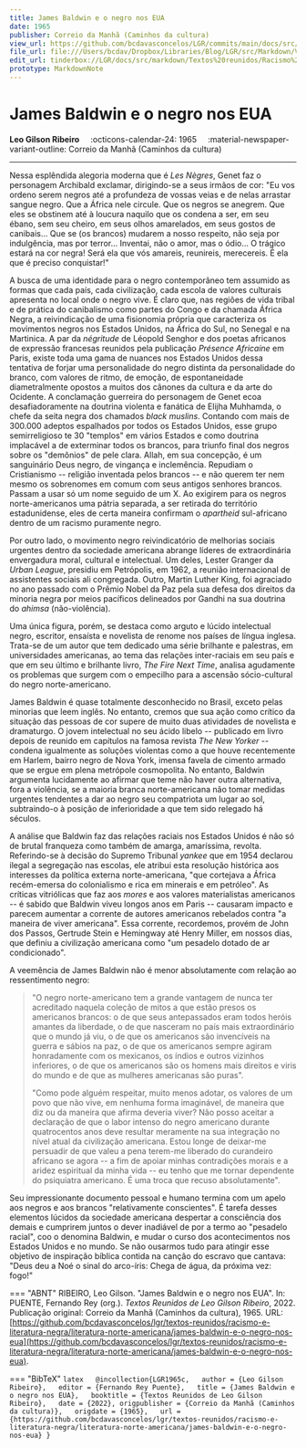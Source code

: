 ```yaml
---
title: James Baldwin e o negro nos EUA
date: 1965
publisher: Correio da Manhã (Caminhos da cultura)
view_url: https://github.com/bcdavasconcelos/LGR/commits/main/docs/src/markdown/textos-reunidos/racismo-e-literatura-negra/literatura-norte-americana/james-baldwin-e-o-negro-nos-eua.md
file_url: file:///Users/bcdav/Dropbox/Libraries/Blog/LGR/src/Markdown/Vol%201/Literatura%20Norte-americana/James%20Baldwin%20e%20o%20negro%20nos%20EUA.md
edit_url: tinderbox://LGR/docs/src/markdown/Textos%20reunidos/Racismo%20e%20literatura%20negra/Literatura%20Norte-americana?view=outline+select=1658628321
prototype: MarkdownNote
---
```


# James Baldwin e o negro nos EUA

__Leo Gilson Ribeiro__ &nbsp;&nbsp;&nbsp; :octicons-calendar-24: 1965 &nbsp;&nbsp;&nbsp; :material-newspaper-variant-outline: Correio da Manhã (Caminhos da cultura)  

---

Nessa esplêndida alegoria moderna que é *Les Nègres*, Genet faz o personagem Archibald exclamar, dirigindo-se a seus irmãos de cor: "Eu vos ordeno serem negros até a profundeza de vossas veias e de nelas arrastar sangue negro. Que a África nele circule. Que os negros se anegrem. Que eles se obstinem até à loucura naquilo que os condena a ser, em seu ébano, sem seu cheiro, em seus olhos amarelados, em seus gostos de canibais\... Que se (os brancos) mudarem a nosso respeito, não seja por indulgência, mas por terror\... Inventai, não o amor, mas o ódio\... O trágico estará na cor negra! Será ela que vós amareis, reunireis, merecereis. É ela que é preciso conquistar!"

A busca de uma identidade para o negro contemporâneo tem assumido as formas que cada país, cada civilização, cada escola de valores culturais apresenta no local onde o negro vive. É claro que, nas regiões de vida tribal e de prática do canibalismo como partes do Congo e da chamada África Negra, a reivindicação de uma fisionomia própria que caracteriza os movimentos negros nos Estados Unidos, na África do Sul, no Senegal e na Martinica. A par da *négritude* de Léopold Senghor e dos poetas africanos de expressão francesas reunidos pela publicação *Présence Africaine* em Paris, existe toda uma gama de nuances nos Estados Unidos dessa tentativa de forjar uma personalidade do negro distinta da personalidade do branco, com valores de ritmo, de emoção, de espontaneidade diametralmente opostos a muitos dos cânones da cultura e da arte do Ocidente. A conclamação guerreira do personagem de Genet ecoa desafiadoramente na doutrina violenta e fanática de Elijha Muhhamda, o chefe da seita negra dos chamados *black muslins*. Contando com mais de 300.000 adeptos espalhados por todos os Estados Unidos, esse grupo semirreligioso te 30 "templos" em vários Estados e como doutrina implacável a de exterminar todos os brancos, para triunfo final dos negros sobre os "demônios" de pele clara. Allah, em sua concepção, é um sanguinário Deus negro, de vingança e inclemência. Repudiam o Cristianismo -- religião inventada pelos brancos -- e não querem ter nem mesmo os sobrenomes em comum com seus antigos senhores brancos. Passam a usar só um nome seguido de um X. Ao exigirem para os negros norte-americanos uma pátria separada, a ser retirada do território estadunidense, eles de certa maneira confirmam o *apartheid* sul-africano dentro de um racismo puramente negro.

Por outro lado, o movimento negro reivindicatório de melhorias sociais urgentes dentro da sociedade americana abrange líderes de extraordinária envergadura moral, cultural e intelectual. Um deles, Lester Granger da *Urban League*, presidiu em Petrópolis, em 1962, a reunião internacional de assistentes sociais ali congregada. Outro, Martin Luther King, foi agraciado no ano passado com o Prêmio Nobel da Paz pela sua defesa dos direitos da minoria negra por meios pacíficos delineados por Gandhi na sua doutrina do *ahimsa* (não-violência).

Uma única figura, porém, se destaca como arguto e lúcido intelectual negro, escritor, ensaísta e novelista de renome nos países de língua inglesa. Trata-se de um autor que tem dedicado uma série brilhante e palestras, em universidades americanas, ao tema das relações inter-raciais em seu país e que em seu último e brilhante livro, *The Fire Next Time*, analisa agudamente os problemas que surgem com o empecilho para a ascensão sócio-cultural do negro norte-americano.

James Baldwin é quase totalmente desconhecido no Brasil, exceto pelas minorias que leem inglês. No entanto, cremos que sua ação como crítico da situação das pessoas de cor supere de muito duas atividades de novelista e dramaturgo. O jovem intelectual no seu ácido libelo -- publicado em livro depois de reunido em capítulos na famosa revista *The New Yorker* -- condena igualmente as soluções violentas como a que houve recentemente em Harlem, bairro negro de Nova York, imensa favela de cimento armado que se ergue em plena metrópole cosmopolita. No entanto, Baldwin argumenta lucidamente ao afirmar que teme não haver outra alternativa, fora a violência, se a maioria branca norte-americana não tomar medidas urgentes tendentes a dar ao negro seu compatriota um lugar ao sol, subtraindo-o à posição de inferioridade a que tem sido relegado há séculos.

A análise que Baldwin faz das relações raciais nos Estados Unidos é não só de brutal franqueza como também de amarga, amaríssima, revolta. Referindo-se à decisão do Supremo Tribunal *yankee* que em 1954 declarou ilegal a segregação nas escolas, ele atribui esta resolução histórica aos interesses da política externa norte-americana, "que cortejava a África recém-emersa do colonialismo e rica em minerais e em petróleo". As críticas vitriólicas que faz aos *mores* e aos valores materialistas americanos -- é sabido que Baldwin viveu longos anos em Paris -- causaram impacto e parecem aumentar a corrente de autores americanos rebelados contra "a maneira de viver americana". Essa corrente, recordemos, provém de John dos Passos, Gertrude Stein e Hemingway até Henry Miller, em nossos dias, que definiu a civilização americana como "um pesadelo dotado de ar condicionado".

A veemência de James Baldwin não é menor absolutamente com relação ao ressentimento negro:

> "O negro norte-americano tem a grande vantagem de nunca ter acreditado naquela coleção de mitos a que estão presos os americanos brancos: o de que seus antepassados eram todos heróis amantes da liberdade, o de que nasceram no país mais extraordinário que o mundo já viu, o de que os americanos são invencíveis na guerra e sábios na paz, o de que os americanos sempre agiram honradamente com os mexicanos, os índios e outros vizinhos inferiores, o de que os americanos são os homens mais direitos e viris do mundo e de que as mulheres americanas são puras".
>
> "Como pode alguém respeitar, muito menos adotar, os valores de um povo que não vive, em nenhuma forma imaginável, de maneira que diz ou da maneira que afirma deveria viver? Não posso aceitar a declaração de que o labor intenso do negro americano durante quatrocentos anos deve resultar meramente na sua integração no nível atual da civilização americana. Estou longe de deixar-me persuadir de que valeu a pena terem-me liberado do curandeiro africano se agora -- a fim de apoiar minhas contradições morais e a aridez espiritual da minha vida -- eu tenho que me tornar dependente do psiquiatra americano. É uma troca que recuso absolutamente".

Seu impressionante documento pessoal e humano termina com um apelo aos negros e aos brancos "relativamente conscientes". É tarefa desses elementos lúcidos da sociedade americana despertar a consciência dos demais e cumprirem juntos o dever inadiável de por a termo ao "pesadelo racial", coo o denomina Baldwin, e mudar o curso dos acontecimentos nos Estados Unidos e no mundo. Se não ousarmos tudo para atingir esse objetivo de inspiração bíblica contida na canção do escravo que cantava: "Deus deu a Noé o sinal do arco-íris: Chega de água, da próxima vez: fogo!"  




=== "ABNT"
    RIBEIRO, Leo Gilson. "James Baldwin e o negro nos EUA". In: PUENTE, Fernando Rey (org.). _Textos Reunidos de Leo Gilson Ribeiro_, 2022. Publicação original: Correio da Manhã (Caminhos da cultura), 1965.  URL: [https://github.com/bcdavasconcelos/lgr/textos-reunidos/racismo-e-literatura-negra/literatura-norte-americana/james-baldwin-e-o-negro-nos-eua](https://github.com/bcdavasconcelos/lgr/textos-reunidos/racismo-e-literatura-negra/literatura-norte-americana/james-baldwin-e-o-negro-nos-eua).  

=== "BibTeX"
    ```latex  
    @incollection{LGR1965c,  
    author = {Leo Gilson Ribeiro},  
    editor = {Fernando Rey Puente},  
    title = {James Baldwin e o negro nos EUA},  
    booktitle = {Textos Reunidos de Leo Gilson Ribeiro},  
    date = {2022},
    origpublisher = {Correio da Manhã (Caminhos da cultura)},  
    origdate = {1965},  
    url = {https://github.com/bcdavasconcelos/lgr/textos-reunidos/racismo-e-literatura-negra/literatura-norte-americana/james-baldwin-e-o-negro-nos-eua}
    }
    ```
